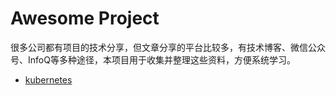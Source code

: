 # Awesome Project

很多公司都有项目的技术分享，但文章分享的平台比较多，有技术博客、微信公众号、InfoQ等多种途径，本项目用于收集并整理这些资料，方便系统学习。

- [kubernetes](https://github.com/kuring/awesome-project/blob/master/kubernetes.md)
